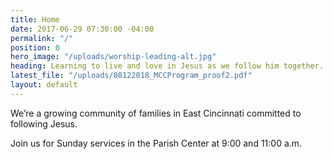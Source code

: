```yaml
---
title: Home
date: 2017-06-29 07:30:00 -04:00
permalink: "/"
position: 0
hero_image: "/uploads/worship-leading-alt.jpg"
heading: Learning to live and love in Jesus as we follow him together.
latest_file: "/uploads/08122018_MCCProgram_proof2.pdf"
layout: default
---
```


We’re a growing community of families in East Cincinnati committed to following Jesus. 

Join us for Sunday services in the Parish Center at 9:00 and 11:00 a.m.